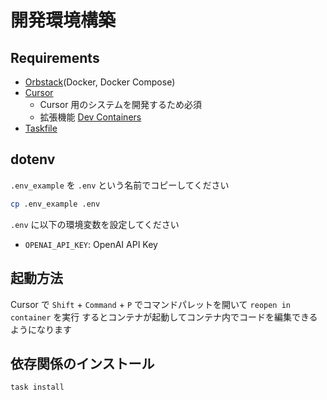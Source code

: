 # 開発環境構築

## Requirements

- [Orbstack](https://orbstack.dev)(Docker, Docker Compose)
- [Cursor](https://www.cursor.com)
    - Cursor 用のシステムを開発するため必須
    - 拡張機能 [Dev Containers](https://marketplace.visualstudio.com/items?itemName=ms-vscode-remote.remote-containers)
- [Taskfile](https://taskfile.dev)

## dotenv

`.env_example` を `.env` という名前でコピーしてください

```sh
cp .env_example .env
```

`.env` に以下の環境変数を設定してください

- `OPENAI_API_KEY`: OpenAI API Key

## 起動方法

Cursor で `Shift` + `Command` + `P` でコマンドパレットを開いて `reopen in container` を実行
するとコンテナが起動してコンテナ内でコードを編集できるようになります

## 依存関係のインストール

```sh
task install
```

